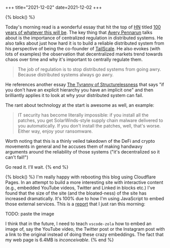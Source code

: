 +++
title="2021-12-02"
date=2021-12-02
+++

{% block() %} 

Today's morning read is a wonderful essay that hit the top of
[HN](https://news.ycombinator.com/item?id=29416606) titled [100 years of
whatever this will be](https://apenwarr.ca/log/20211201). The key thing that
[Avery Pennarun](https://www.linkedin.com/in/apenwarr/) talks about is the
importance of centralized regulation in distributed systems. He also talks
about just how hard it is to build a reliable distributed system from his
perspective of being the co-founder of [TailScale](https://tailscale.com/). He
also evokes (with lots of examples) the observation that decentralized markets
trend towards chaos over time and why it's important to centrally regulate
them.

> The job of regulation is to stop distributed systems from going awry.
> Because distributed systems always go awry.

He references another essay [The Tyranny of
Structurelessness](https://www.jofreeman.com/joreen/tyranny.htm) that says
"if you don't have an explicit hierarchy you have an implicit one" and then
brilliantly applies it to look at why your distributed system can fail.

The rant about technology at the start is awesome as well, an example:

> IT security has become literally impossible: if you install all the patches,
> you get SolarWinds-style supply chain malware delivered to you
> automatically.  If you don't install the patches, well, that's worse. Either
> way, enjoy your ransomware. 

Worth noting that this is a thinly veiled takedown of the DeFi and crypto
movements in general and he accuses them of making handwavy arguments around
the reliability of those systems ("it's decentralized so it can't fail!")

Go read it. I'll wait.
{% end %}

{% block() %}
I'm really happy with rebooting this blog using Cloudflare Pages. In an
attempt to build a more interesting site with interactive content (e.g.,
embedded YouTube videos, Twitter and Linked in blocks etc.) I've found that
the size of the site (and the bloated-ness) of the site has increased
dramatically. It's 100% due to how I'm using JavaScript to embed those
external services. This is a
[report](https://tools.pingdom.com/#5f5f1784e7c00000) that I just ran this
morning:

TODO: paste the image

I think that in the future, I need to teach `vscode-zola` how to embed
an image of, say the YouTube video, the Twitter post or the Instagram post
with a link to the original instead of doing these crazy embeddings. The 
fact that my web page is 6.4MB is _inconceivable_.
{% end %}